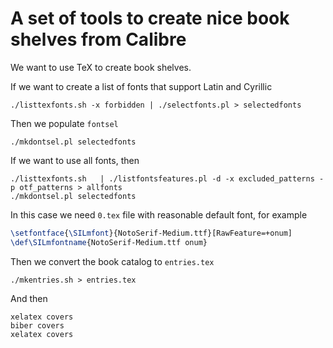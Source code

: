 # A set of tools to create nice book shelves from Calibre

We want to use TeX to create book shelves.

If we want to create a list of fonts that support Latin and Cyrillic

``` shell
./listtexfonts.sh -x forbidden | ./selectfonts.pl > selectedfonts
```
Then we populate `fontsel`

``` shell
./mkdontsel.pl selectedfonts
```

If we want to use all fonts, then 

``` shell
./listtexfonts.sh   | ./listfontsfeatures.pl -d -x excluded_patterns -p otf_patterns > allfonts
./mkdontsel.pl selectedfonts
```
In this case we need `0.tex` file with reasonable default font, for example

``` tex
\setfontface{\SILmfont}{NotoSerif-Medium.ttf}[RawFeature=+onum]
\def\SILmfontname{NotoSerif-Medium.ttf onum}
```

Then we convert the book catalog to `entries.tex`

``` shell
./mkentries.sh > entries.tex
```
And then

``` shell
xelatex covers
biber covers
xelatex covers
```

